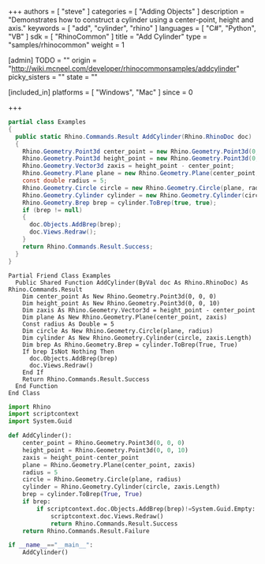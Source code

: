 +++
authors = [ "steve" ]
categories = [ "Adding Objects" ]
description = "Demonstrates how to construct a cylinder using a center-point, height and axis."
keywords = [ "add", "cylinder", "rhino" ]
languages = [ "C#", "Python", "VB" ]
sdk = [ "RhinoCommon" ]
title = "Add Cylinder"
type = "samples/rhinocommon"
weight = 1

[admin]
TODO = ""
origin = "http://wiki.mcneel.com/developer/rhinocommonsamples/addcylinder"
picky_sisters = ""
state = ""

[included_in]
platforms = [ "Windows", "Mac" ]
since = 0

+++

<div class="codetab-content" id="cs">

```cs
partial class Examples
{
  public static Rhino.Commands.Result AddCylinder(Rhino.RhinoDoc doc)
  {
    Rhino.Geometry.Point3d center_point = new Rhino.Geometry.Point3d(0, 0, 0);
    Rhino.Geometry.Point3d height_point = new Rhino.Geometry.Point3d(0, 0, 10);
    Rhino.Geometry.Vector3d zaxis = height_point - center_point;
    Rhino.Geometry.Plane plane = new Rhino.Geometry.Plane(center_point, zaxis);
    const double radius = 5;
    Rhino.Geometry.Circle circle = new Rhino.Geometry.Circle(plane, radius);
    Rhino.Geometry.Cylinder cylinder = new Rhino.Geometry.Cylinder(circle, zaxis.Length);
    Rhino.Geometry.Brep brep = cylinder.ToBrep(true, true);
    if (brep != null)
    {
      doc.Objects.AddBrep(brep);
      doc.Views.Redraw();
    }
    return Rhino.Commands.Result.Success;
  }
}
```

</div>


<div class="codetab-content" id="vb">

```vbnet
Partial Friend Class Examples
  Public Shared Function AddCylinder(ByVal doc As Rhino.RhinoDoc) As Rhino.Commands.Result
	Dim center_point As New Rhino.Geometry.Point3d(0, 0, 0)
	Dim height_point As New Rhino.Geometry.Point3d(0, 0, 10)
	Dim zaxis As Rhino.Geometry.Vector3d = height_point - center_point
	Dim plane As New Rhino.Geometry.Plane(center_point, zaxis)
	Const radius As Double = 5
	Dim circle As New Rhino.Geometry.Circle(plane, radius)
	Dim cylinder As New Rhino.Geometry.Cylinder(circle, zaxis.Length)
	Dim brep As Rhino.Geometry.Brep = cylinder.ToBrep(True, True)
	If brep IsNot Nothing Then
	  doc.Objects.AddBrep(brep)
	  doc.Views.Redraw()
	End If
	Return Rhino.Commands.Result.Success
  End Function
End Class
```

</div>


<div class="codetab-content" id="py">

```python
import Rhino
import scriptcontext
import System.Guid

def AddCylinder():
    center_point = Rhino.Geometry.Point3d(0, 0, 0)
    height_point = Rhino.Geometry.Point3d(0, 0, 10)
    zaxis = height_point-center_point
    plane = Rhino.Geometry.Plane(center_point, zaxis)
    radius = 5
    circle = Rhino.Geometry.Circle(plane, radius)
    cylinder = Rhino.Geometry.Cylinder(circle, zaxis.Length)
    brep = cylinder.ToBrep(True, True)
    if brep:
        if scriptcontext.doc.Objects.AddBrep(brep)!=System.Guid.Empty:
            scriptcontext.doc.Views.Redraw()
            return Rhino.Commands.Result.Success
    return Rhino.Commands.Result.Failure

if __name__=="__main__":
    AddCylinder()
```

</div>
